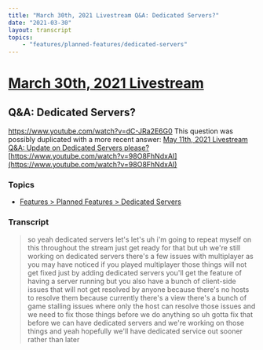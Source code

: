 ```yaml
---
title: "March 30th, 2021 Livestream Q&A: Dedicated Servers?"
date: "2021-03-30"
layout: transcript
topics:
    - "features/planned-features/dedicated-servers"
---
```

# [March 30th, 2021 Livestream](../2021-03-30.md)
## Q&A: Dedicated Servers?
https://www.youtube.com/watch?v=dC-JRa2E6G0
This question was possibly duplicated with a more recent answer: [May 11th, 2021 Livestream Q&A: Update on Dedicated Servers please?](./yt-98O8FhNdxAI.md) [https://www.youtube.com/watch?v=98O8FhNdxAI](https://www.youtube.com/watch?v=98O8FhNdxAI)


### Topics
* [Features > Planned Features > Dedicated Servers](../topics/features/planned-features/dedicated-servers.md)

### Transcript

> so yeah dedicated servers let's let's uh i'm going to repeat myself on this throughout the stream just get ready for that but uh we're still working on dedicated servers there's a few issues with multiplayer as you may have noticed if you played multiplayer those things will not get fixed just by adding dedicated servers you'll get the feature of having a server running but you also have a bunch of client-side issues that will not get resolved by anyone because there's no hosts to resolve them because currently there's a view there's a bunch of game stalling issues where only the host can resolve those issues and we need to fix those things before we do anything so uh gotta fix that before we can have dedicated servers and we're working on those things and yeah hopefully we'll have dedicated service out sooner rather than later
